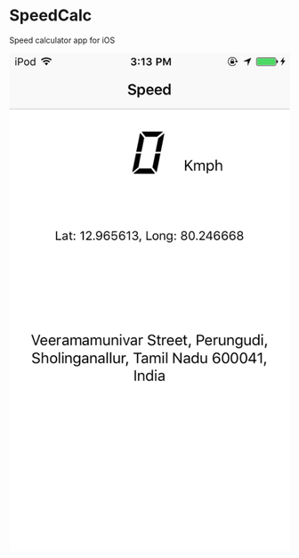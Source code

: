 # SpeedCalc
Speed calculator app for iOS

![App Screenshot](/IMG_0420.PNG?raw=true "App Screenshot")
